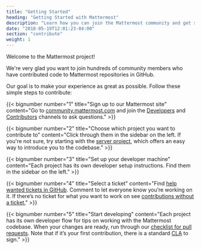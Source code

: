 ```yaml
---
title: "Getting Started"
heading: "Getting Started with Mattermost"
description: "Learn how you can join the Mattermost community and get started contributing code to Mattermost repositories in GitHub."
date: "2018-05-19T12:01:23-04:00"
section: "contribute"
weight: 1
---
```


Welcome to the Mattermost project!

We're very glad you want to join hundreds of community members who have contributed code to Mattermost repositories in GitHub.

Our goal is to make your experience as great as possible. Follow these simple steps to contribute:

{{< bignumber number="1" title="Sign up to our Mattermost site" content="Go to [community.mattermost.com](https://community.mattermost.com/signup_user_complete) and join the [Developers](https://community.mattermost.com/core/channels/developers) and [Contributors](https://community.mattermost.com/core/channels/tickets) channels to ask questions." >}}


{{< bignumber number="2" title="Choose which project you want to contribute to" content="Click through them in the sidebar on the left. If you're not sure, try starting with the [server project](/contribute/server/), which offers an easy way to introduce you to the codebase." >}}

{{< bignumber number="3" title="Set up your developer machine" content="Each project has its own developer setup instructions. Find them in the sidebar on the left." >}}

{{< bignumber number="4" title="Select a ticket" content="Find [help wanted tickets in GitHub](https://mattermost.com/pl/help-wanted). Comment to let everyone know you’re working on it. If there’s no ticket for what you want to work on see [contributions without a ticket.](/contribute/getting-started/contributions-without-ticket/)" >}}

{{< bignumber number="5" title="Start developing" content="Each project has its own developer flow for tips on working with the Mattermost codebase. When your changes are ready, run through our [checklist for pull requests](/contribute/getting-started/contribution-checklist/). Note that if it’s your first contribution, there is a standard [CLA](https://www.mattermost.org/mattermost-contributor-agreement/) to sign." >}}
